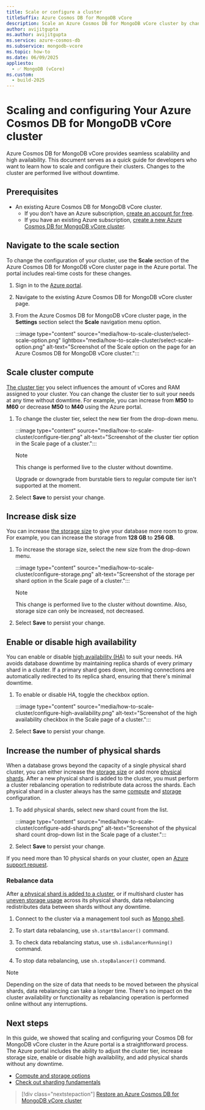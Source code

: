 ```yaml
---
title: Scale or configure a cluster
titleSuffix: Azure Cosmos DB for MongoDB vCore
description: Scale an Azure Cosmos DB for MongoDB vCore cluster by changing the tier and disk size or change the configuration by enabling high availability.
author: avijitgupta
ms.author: avijitgupta
ms.service: azure-cosmos-db
ms.subservice: mongodb-vcore
ms.topic: how-to
ms.date: 06/09/2025
appliesto:
  - ✅ MongoDB (vCore)
ms.custom:
  - build-2025
---
```


# Scaling and configuring Your Azure Cosmos DB for MongoDB vCore cluster

Azure Cosmos DB for MongoDB vCore provides seamless scalability and high availability. This document serves as a quick guide for developers who want to learn how to scale and configure their clusters. Changes to the cluster are performed live without downtime.

## Prerequisites

- An existing Azure Cosmos DB for MongoDB vCore cluster.
  - If you don't have an Azure subscription, [create an account for free](https://azure.microsoft.com/free).
  - If you have an existing Azure subscription, [create a new Azure Cosmos DB for MongoDB vCore cluster](quickstart-portal.md).

## Navigate to the scale section

To change the configuration of your cluster, use the **Scale** section of the Azure Cosmos DB for MongoDB vCore cluster page in the Azure portal. The portal includes real-time costs for these changes.

1. Sign in to the [Azure portal](https://portal.azure.com).

2. Navigate to the existing Azure Cosmos DB for MongoDB vCore cluster page.

3. From the Azure Cosmos DB for MongoDB vCore cluster page, in the **Settings** section select the **Scale** navigation menu option.

   :::image type="content" source="media/how-to-scale-cluster/select-scale-option.png" lightbox="media/how-to-scale-cluster/select-scale-option.png" alt-text="Screenshot of the Scale option on the page for an Azure Cosmos DB for MongoDB vCore cluster.":::

## Scale cluster compute

[The cluster tier](./compute-storage.md#compute-in-azure-cosmos-db-for-mongodb-vcore) you select influences the amount of vCores and RAM assigned to your cluster. You can change the cluster tier to suit your needs at any time without downtime. For example, you can increase from **M50** to **M60** or decrease **M50** to **M40** using the Azure portal.

1. To change the cluster tier, select the new tier from the drop-down menu.

   :::image type="content" source="media/how-to-scale-cluster/configure-tier.png" alt-text="Screenshot of the cluster tier option in the Scale page of a cluster.":::

    > [!NOTE]
    > This change is performed live to the cluster without downtime.
    >
    > Upgrade or downgrade from burstable tiers to regular compute tier isn't supported at the moment.

2. Select **Save** to persist your change.

## Increase disk size

You can increase [the storage size](./compute-storage.md#storage-in-azure-cosmos-db-for-mongodb-vcore) to give your database more room to grow. For example, you can increase the storage from **128 GB** to **256 GB**.

1. To increase the storage size, select the new size from the drop-down menu.

   :::image type="content" source="media/how-to-scale-cluster/configure-storage.png" alt-text="Screenshot of the storage per shard option in the Scale page of a cluster.":::

    > [!NOTE]
    > This change is performed live to the cluster without downtime. Also, storage size can only be increased, not decreased.

2. Select **Save** to persist your change.

## Enable or disable high availability

You can enable or disable [high availability (HA)](./high-availability.md) to suit your needs. HA avoids database downtime by maintaining replica shards of every primary shard in a cluster. If a primary shard goes down, incoming connections are automatically redirected to its replica shard, ensuring that there's minimal downtime.

1. To enable or disable HA, toggle the checkbox option.

   :::image type="content" source="media/how-to-scale-cluster/configure-high-availability.png" alt-text="Screenshot of the high availability checkbox in the Scale page of a cluster.":::

2. Select **Save** to persist your change.

## Increase the number of physical shards

When a database grows beyond the capacity of a single physical shard cluster, you can either increase the [storage size](#increase-disk-size) or add more [physical shards](./partitioning.md#physical-shards). After a new physical shard is added to the cluster, you must perform a cluster rebalancing operation to redistribute data across the shards. Each physical shard in a cluster always has the same [compute](#scale-cluster-compute) and [storage](#increase-disk-size) configuration.

1. To add physical shards, select new shard count from the list.

   :::image type="content" source="media/how-to-scale-cluster/configure-add-shards.png" alt-text="Screenshot of the physical shard count drop-down list in the Scale page of a cluster.":::

1. Select **Save** to persist your change.

If you need more than 10 physical shards on your cluster, open an [Azure support request](/azure/azure-portal/supportability/how-to-create-azure-support-request#create-a-support-request).

### Rebalance data

After [a physical shard is added to a cluster](#increase-the-number-of-physical-shards), or if multishard cluster has [uneven storage usage](./how-to-manage-alerts.md) across its physical shards, data rebalancing redistributes data between shards without any downtime.

1. Connect to the cluster via a management tool such as [Mongo shell](./how-to-connect-mongo-shell.md).

1. To start data rebalancing, use ```sh.startBalancer()``` command.

1. To check data rebalancing status, use ```sh.isBalancerRunning()``` command.

1. To stop data rebalancing, use ```sh.stopBalancer()``` command.

 > [!NOTE]
>  Depending on the size of data that needs to be moved between the physical shards, data rebalancing can take a longer time. There's no impact on the cluster availability or functionality as rebalancing operation is performed online without any interruptions.

## Next steps

In this guide, we showed that scaling and configuring your Cosmos DB for MongoDB vCore cluster in the Azure portal is a straightforward process. The Azure portal includes the ability to adjust the cluster tier, increase storage size, enable or disable high availability, and add physical shards without any downtime.

- [Compute and storage options](./compute-storage.md)
- [Check out sharding fundamentals](./partitioning.md)

> [!div class="nextstepaction"]
> [Restore an Azure Cosmos DB for MongoDB vCore cluster](how-to-restore-cluster.md)
